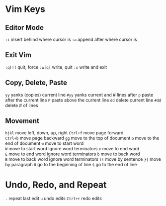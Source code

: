 # Vim Keys


## Editor Mode 
`:i`        insert behind where cursor is
`:a`        append after where cursor is


## Exit Vim
`:q[!]`     quit, force
`:w[q]`     write, quit
`:x`        write and exit


## Copy, Delete, Paste
`yy`        yanks (copies) current line
`#yy`       yanks current and # lines after
`p`         paste after the current line
`P`         paste above the current line
`dd`        delete current line
`#dd`       delete # of lines


## Movement
`hjkl`      move left, down, up, right
`Ctrl+f`    move page forward    
`Ctrl+b`    move page backward
`gg`        move to the top of document
`G`         move to the end of document
`w`         move to start word  
`W`         move to start word ignore word terminators
`e`         move to end word  
`E`         move to end word ignore word terminators
`b`         move to back word  
`B`         move to back word ignore word terminators
`)(`        move by sentence
`}{`        move by paragraph
`0`         go to the beginning of line
`$`         go to the end of line


# Undo, Redo, and Repeat
`.`         repeat last edit
`u`         undo edits
`Ctrl+r`    redo edits

